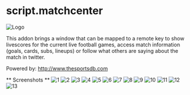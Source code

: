 # script.matchcenter
![Logo](https://raw.githubusercontent.com/enen92/script.matchcenter/master/icon.png)

This addon brings a window that can be mapped to a remote key to show livescores for the current live football games, access match information (goals, cards, subs, lineups) or follow what others are saying about the match in twitter.

Powered by: http://www.thesportsdb.com

** Screenshots **
![1](http://i.imgur.com/7jNhe1L.png)
![2](http://i.imgur.com/f59RKlE.png)
![3](http://i.imgur.com/wpYI1nz.png)
![4](http://i.imgur.com/mGlnvts.png)
![5](http://i.imgur.com/pbG6kxz.png)
![6](http://i.imgur.com/sAC466S.png)
![7](http://i.imgur.com/4hzvYUC.png)
![8](http://i.imgur.com/NR375Y3.png)
![9](http://i.imgur.com/omZ9gqD.png)
![10](http://i.imgur.com/5Aamq5f.png)
![11](http://i.imgur.com/nDUYfWB.png)
![12](http://i.imgur.com/DARAuIK.png)
![13](http://i.imgur.com/E2Au3rv.png)
